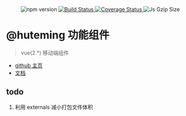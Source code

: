 <div align="center">
  <img alt="npm version" src="https://img.shields.io/npm/v/@huteming/ui">

  <a href="https://travis-ci.org/huteming/huteming-ui">
    <img src="https://travis-ci.org/huteming/huteming-ui.svg?branch=master" alt="Build Status" />
  </a>

  <a href='https://coveralls.io/github/huteming/huteming-ui'>
    <img src='https://coveralls.io/repos/github/huteming/huteming-ui/badge.svg?branch=master' alt='Coverage Status' />
  </a>

  <img alt="Js Gzip Size" src="https://img.badgesize.io/https://unpkg.com/@huteming/ui/dist/huteming-ui.umd.min.js?compression=gzip&style=flat-square&label=JS%20gzip%20size">
</div>

# @huteming 功能组件

> vue(2.*) 移动端组件

- [github 主页](https://github.com/huteming/huteming-ui)
- [文档](https://huteming.github.io/huteming-ui/#/guide/quickstart)

## todo

1. 利用 externals 减小打包文件体积
